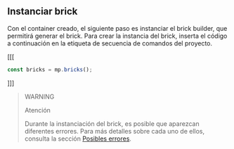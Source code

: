 ## Instanciar brick

Con el container creado, el siguiente paso es instanciar el brick builder, que permitirá generar el brick. Para crear la instancia del brick, inserta el código a continuación en la etiqueta de secuencia de comandos del proyecto.

[[[
```javascript
const bricks = mp.bricks();
```
]]]

> WARNING
>
> Atención
>
> Durante la instanciación del brick, es posible que aparezcan diferentes errores. Para más detalles sobre cada uno de ellos, consulta la sección [Posibles errores](/developers/es/docs/checkout-bricks/additional-content/possible-errors).